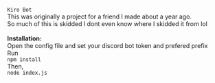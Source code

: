 ```Kiro Bot```<br>This was originally a project for a friend I made about a year ago.<br>So much of this is skidded I dont even know where I skidded it from lol<br> <br> <b>Installation:</b><br>Open the config file and set your discord bot token and prefered prefix<br>Run<br> ```npm install```<br>Then,<br>```node index.js```
